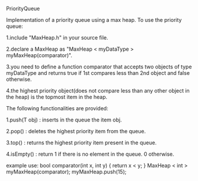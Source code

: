 PriorityQueue

Implementation of a priority queue using a max heap. To use the priority queue:

1.include "MaxHeap.h" in your source file.

2.declare a MaxHeap as "MaxHeap < myDataType > myMaxHeap(comparator)".

3.you need to define a function comparator that accepts two objects of type myDataType and returns true if 1st compares less than 2nd object and false otherwise.

4.the highest priority object(does not compare less than any other object in the heap) is the topmost item in the heap.


The following functionalities are provided:

1.push(T obj) : inserts in the queue the item obj.

2.pop() : deletes the highest priority item from the queue.

3.top() : returns the highest priority item present in the queue.

4.isEmpty() : return 1 if there is no element in the queue. 0 otherwise.


example use: bool comparator(int x, int y) { return x < y; } MaxHeap < int > myMaxHeap(comparator); myMaxHeap.push(15);
